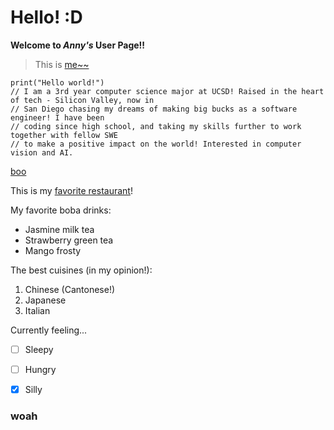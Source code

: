 # Hello! :D
**Welcome to *Anny's* User Page!!**
> This is [me~~](me.png)

```
print("Hello world!")
// I am a 3rd year computer science major at UCSD! Raised in the heart of tech - Silicon Valley, now in
// San Diego chasing my dreams of making big bucks as a software engineer! I have been
// coding since high school, and taking my skills further to work together with fellow SWE
// to make a positive impact on the world! Interested in computer vision and AI.
```
[boo](#woah)

This is my [favorite restaurant](https://www.yelp.com/biz/poke-koma-alameda)!

My favorite boba drinks:
* Jasmine milk tea
* Strawberry green tea
* Mango frosty

The best cuisines (in my opinion!):
1. Chinese (Cantonese!)
2. Japanese
3. Italian

Currently feeling...
- [ ] Sleepy
- [ ] Hungry
- [x] Silly


### woah

